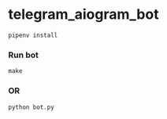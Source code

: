 # telegram_aiogram_bot

```git
pipenv install
```
### Run bot
```make
make
```
### OR
```py
python bot.py
```

